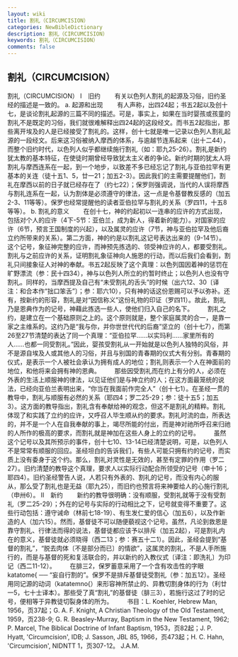 ```yaml
---
layout: wiki
title: 割礼（CIRCUMCISION）
categories: NewBibleDictionary
description: 割礼（CIRCUMCISION）
keywords: 割礼（CIRCUMCISION）
comments: false
---
```


## 割礼（CIRCUMCISION）



割礼（CIRCUMCISION）
Ⅰ　旧约
　　有关以色列人割礼的起源及习俗，旧约圣经的描述是一致的。
a. 起源和出现
　　有人声称，出四24起；书五2起以及创十七，是谈论割礼起源的三篇不同的描述。可是，事实上，如果在当时婴孩或孩童的割礼不是既定的习俗，我们就很难解释出四24起的这段经文。而书五2起指出，那些离开埃及的人是已经接受了割礼的。这样，创十七就是唯一记录以色列人割礼起源的一段经文。后来这习俗被纳入摩西的体系，与逾越节连系起来（出十二44），而整个旧约时代，以色列人似乎都继续施行割礼（如：耶九25-26）。割礼是新约犹太教的基本特征，在使徒时期曾经导致犹太主义者的争论。新约时期的犹太人将割礼与摩西连系在一起，到一个地步，以致差不多已经忘记了割礼与亚伯拉罕有更基本的关连（徒十五1、5，廿一21；加五2-3）。因此我们的主需要提醒他们，割礼在摩西以前的日子就已经存在了（约七22）；保罗则强调说，当代的人误将摩西与割礼连系在一起，认为割体是必须遵守的律法，这一点是令基督教反感的（加五2-3、11等等）。保罗也经常提醒他的读者亚伯拉罕与割礼的关系（罗四11，十五8等等）。
b. 割礼的意义
　　在创十七，神的约起初以一连串的应许的方式出现，包括对个人的应许（4下-5节：亚伯兰，成为新人，得着新的能力）。对国家的应许（6节，预言王国制度的兴起），以及属灵的应许（7节，神与亚伯拉罕及他后裔立约所带来的关系）。第二方面，神的约是以割礼这记号表达出来的（9-14节）。这个记号，象征神完整的应许，而神预先拣选的、领受神应许的人，都要受割礼。割礼与之前应许的关系，证明割礼象征神向人施恩的行动，而以后我们会看到，割礼只间接象征人对神的奉献。书五2起反映了这个真理：以色列国因着神的惩罚在旷野漂流（参：民十四34），神与以色列人所立的约暂时终止；以色列人也没有守割礼。同样的，当摩西提及自己有“未受割礼的舌头”的时候（出六12、30〔译注：和合本作“拙口笨舌”〕；参：耶六10），只有神的话这份恩赐可以予以弥补。还有，按新约的形容，割礼是对“因信称义”这份礼物的印证（罗四11）。故此，割礼乃是恩典作为的记号，神藉此拣选一些人，使他们归入自己的名下。
　　割礼之约，是建立在一个基础原则之上的。这个原则就是，整个家庭属灵的合一，是靠一家之主维系的。这约乃是“我与你，并你世世代代的后裔”坚立的（创十七7），而第26至27节清楚的表达了同一个真理：“亚伯拉罕……以实玛利……家里所有的人……也都一同受割礼。”因此，婴孩受割礼从一开始就是以色列人独特的风俗，并不是源自埃及人或其他人的习俗，并且与别国的青春期的仪式大有分别。青春期的仪式，是表示一个人被社会承认为拥有成人的地位；割礼则表示一个人在神面前的地位，和他将来会拥有神的恩典。
　　那些因受割礼而在约上有分的人，必须在外表的生活上顺服神的律法，以见证他们是与神立约的人；在这方面最笼统的说法，已经向亚伯兰表明出来，“你当在我面前作完全人”（创十七1）。在圣经一贯的教导中，割礼与顺服有必然的关系（耶四4；罗二25-29；参：徒十五5；加五3）。这方面的教导指出，割礼含有奉献给神的观念，但这不是割礼的精粹。割礼体现了和实践了立约的应许，又呼召人毕生顺从约的要求。割礼时流的血，所表达的，并不是一个人在自我奉献的事上，竭尽所能的付出，而是神对祂所呼召来归祂的人所作的极高的要求，而割礼就是神加在这些人身上的立约的记号。
　　虽然这个记号以及其所预示的事件，创十七10、13-14已经清楚说明，可是，以色列人不是常常有顺服的回应。圣经坦白的告诉我们，有些人可能只拥有约的记号，而实质上没有委身于这个约。那么，割礼对灵性是无效的，甚至有定罪的作用（罗二27）。旧约清楚的教导这个真理，要求人以实际行动配合所领受的记号（申十16；耶四4）。旧约圣经警告人说，人若只有外表的、割礼的记号，而没有内心的服从，那么受了割礼也是无益（耶九25），而旧约也预言将来神要给人的心施行割礼（申卅6）。
Ⅱ　新约
　　新约的教导很明确：没有顺服，受割礼就等于没有受割礼（罗二25-29）；外在的记号与实际的行动相比之下，记号就变得不重要了。这些行动包括：遵守诫命（林前七18-19）、有生发仁爱的信心（加五6），以及作新造的人（加六15）。然而，基督徒不可以随便藐视这个记号。虽然，凡论到救恩是靠守割礼、行律法而得的说法，基督徒都应该予以排斥（加五2起），可是割礼内在的意义，基督徒就必须晓得（西二13；参：赛五十二1）。因此，圣经会提到“基督的割礼”，“脱去肉体〔不是部分而已〕的情欲”，这属灵的割礼，不是人手所施行的，而是与基督的死和复活联合的，并以新约的入教仪式〔译注：即洗礼〕为印记（西二11-12）。
　　在腓三2，保罗蓄意采用了一个含有攻击性的字眼
katatome{ ── “妄自行割的”。保罗不是排斥基督徒受割礼（参：加五12）。圣经用同记源的动词（katatemno{）来形容神所禁止的、异教切割身体的行为（利廿一5，七十士译本）。那些受了真“割礼”的基督徒（腓三3），若施行这过了时的记号，便相等于异教徒切裂身体的所为。
　　书目：L. Koehler, Hebrew Man,
1956，页37起；G. A. F. Knight, A Christian
Theology of the Old Testament, 1959，页238-9; G. R.
Beasley-Murray, Baptism in the New
Testament, 1962; P. Marcel, The
Biblical Doctrine of Infant Baptism, 1953，页82起；J. P. Hyatt,
'Circumcision', IDB; J. Sasson, JBL 85, 1966，页473起；H. C. Hahn, 'Circumcision',
NIDNTT 1，页307-12。
J.A.M.



